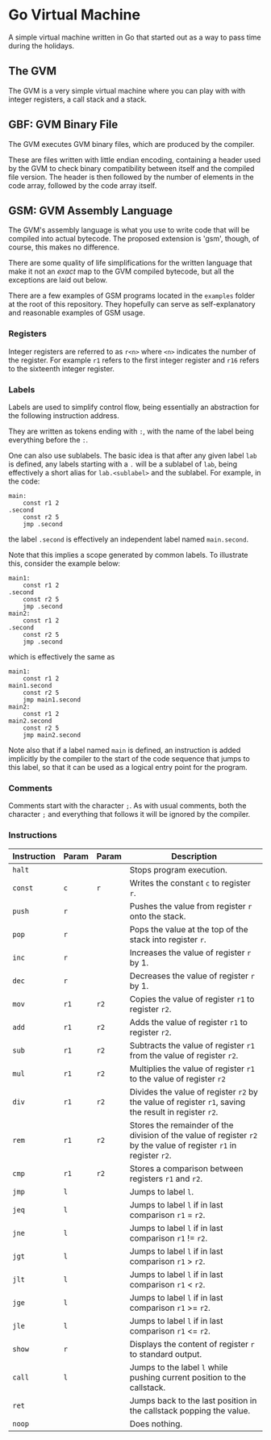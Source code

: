 # Go Virtual Machine

A simple virtual machine written in Go that started out as a way to pass time
during the holidays.

## The GVM

The GVM is a very simple virtual machine where you can play with with integer
registers, a call stack and a stack.

## GBF: GVM Binary File

The GVM executes GVM binary files, which are produced by the compiler.

These are files written with little endian encoding, containing a header used
by the GVM to check binary compatibility between itself and the compiled file
version. The header is then followed by the number of elements in the code
array, followed by the code array itself.

## GSM: GVM Assembly Language

The GVM's assembly language is what you use to write code that will be compiled
into actual bytecode. The proposed extension is 'gsm', though, of course, this
makes no difference.

There are some quality of life simplifications for the written language that
make it not an _exact_ map to the GVM compiled bytecode, but all the exceptions
are laid out below.

There are a few examples of GSM programs located in the `examples` folder at
the root of this repository. They hopefully can serve as self-explanatory and
reasonable examples of GSM usage.

### Registers

Integer registers are referred to as `r<n>` where `<n>` indicates the number
of the register. For example `r1` refers to the first integer register and
`r16` refers to the sixteenth integer register.

### Labels

Labels are used to simplify control flow, being essentially an abstraction for
the following instruction address.

They are written as tokens ending with `:`, with the name of the label being
everything before the `:`.

One can also use sublabels. The basic idea is that after any given label `lab`
is defined, any labels starting with a `.` will be a sublabel of `lab`, being
effectively a short alias for `lab.<sublabel>` and the sublabel. For example,
in the code:
```
main:
    const r1 2
.second
    const r2 5
    jmp .second
```
the label `.second` is effectively an independent label named `main.second`.

Note that this implies a scope generated by common labels. To illustrate this,
consider the example below:
```
main1:
    const r1 2
.second
    const r2 5
    jmp .second
main2:
    const r1 2
.second
    const r2 5
    jmp .second
```
which is effectively the same as
```
main1:
    const r1 2
main1.second
    const r2 5
    jmp main1.second
main2:
    const r1 2
main2.second
    const r2 5
    jmp main2.second
```

Note also that if a label named `main` is defined, an instruction is added
implicitly by the compiler to the start of the code sequence that jumps to
this label, so that it can be used as a logical entry point for the program.

### Comments

Comments start with the character `;`. As with usual comments, both the
character `;` and everything that follows it will be ignored by the compiler.

### Instructions

| Instruction | Param | Param | Description |
|-------------|-------|-------|-------------|
| `halt` | | | Stops program execution. |
| `const` | `c` | `r` | Writes the constant `c` to register `r`. |
| `push` | `r` | | Pushes the value from register `r` onto the stack. |
| `pop` | `r` | | Pops the value at the top of the stack into register `r`. |
| `inc` | `r` | | Increases the value of register `r` by 1. |
| `dec` | `r` | | Decreases the value of register `r` by 1. |
| `mov` | `r1` | `r2` | Copies the value of register `r1` to register `r2`. |
| `add` | `r1` | `r2` | Adds the value of register `r1` to register `r2`. |
| `sub` | `r1` | `r2` | Subtracts the value of register `r1` from the value of register `r2`. |
| `mul` | `r1` | `r2` | Multiplies the value of register `r1` to the value of register `r2` |
| `div` | `r1` | `r2` | Divides the value of register `r2` by the value of register `r1`, saving the result in register `r2`. |
| `rem` | `r1` | `r2` | Stores the remainder of the division of the value of register `r2` by the value of register `r1` in register `r2`. |
| `cmp` | `r1` | `r2` | Stores a comparison between registers `r1` and `r2`. |
| `jmp` | `l` | | Jumps to label `l`. |
| `jeq` | `l` | | Jumps to label `l` if in last comparison `r1` = `r2`. |
| `jne` | `l` | | Jumps to label `l` if in last comparison `r1` != `r2`. |
| `jgt` | `l` | | Jumps to label `l` if in last comparison `r1` > `r2`. |
| `jlt` | `l` | | Jumps to label `l` if in last comparison `r1` < `r2`. |
| `jge` | `l` | | Jumps to label `l` if in last comparison `r1` >= `r2`. |
| `jle` | `l` | | Jumps to label `l` if in last comparison `r1` <= `r2`. |
| `show` | `r` | | Displays the content of register `r` to standard output. |
| `call` | `l` | | Jumps to the label `l` while pushing current position to the callstack. |
| `ret` | | | Jumps back to the last position in the callstack popping the value. |
| `noop` | | | Does nothing. |


